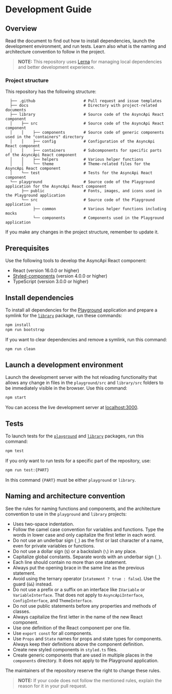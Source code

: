# Development Guide

## Overview

Read the document to find out how to install dependencies, launch the development environment, and run tests. Learn also what is the naming and architecture convention to follow in the project.

> **NOTE:** This repository uses [Lerna](https://github.com/lerna/lerna) for managing local dependencies and better development experience.

### Project structure

This repository has the following structure:

<!-- markdownlint-disable MD040 -->

```
  ├── .github                     # Pull request and issue templates
  ├── docs                        # Directory with project-related documents
  ├── library                     # Source code of the AsyncApi React component
  │    ├── src                    # Source code of the AsyncApi React component
  │    │    ├── components        # Source code of generic components used in the "containers" directory
  │    │    ├── config            # Configuration of the AsyncApi React component
  │    │    ├── containers        # Subcomponents for specific parts of the AsyncApi React component
  │    │    ├── helpers           # Various helper functions
  │    │    └── theme             # Theme-related files for the AsyncApi React component
  │    └── test                   # Tests for the AsyncApi React component
  └── playground                  # Source code of the Playground application for the AsyncApi React component
       ├── public                 # Fonts, images, and icons used in the Playground application
       └── src                    # Source code of the Playground application
            ├── common            # Various helper functions including mocks
            └── components        # Components used in the Playground application
```

<!-- markdownlint-enable MD040 -->

If you make any changes in the project structure, remember to update it.

## Prerequisites

Use the following tools to develop the AsyncApi React component:

- React (version 16.0.0 or higher)
- [Styled-components](https://github.com/styled-components/styled-components) (version 4.0.0 or higher)
- TypeScript (version 3.0.0 or higher)

## Install dependencies

To install all dependencies for the [Playground](../../playground) application and prepare a symlink for the [`library`](../../library) package, run these commands:

```sh
npm install
npm run bootstrap
```

If you want to clear dependencies and remove a symlink, run this command:

```sh
npm run clean
```

## Launch a development environment

Launch the development server with the hot reloading functionality that allows any change in files in the `playground/src` and `library/src` folders to be immediately visible in the browser. Use this command:

```sh
npm start
```

You can access the live development server at [localhost:3000](http://localhost:3000/).

## Tests

To launch tests for the [`playground`](../../playground) and [`library`](../../library) packages, run this command:

```sh
npm test
```

If you only want to run tests for a specific part of the repository, use:

```sh
npm run test:{PART}
```

In this command `{PART}` must be either `playground` or `library`.

## Naming and architecture convention

See the rules for naming functions and components, and the architecture convention to use in the `playground` and `library` projects:

- Uses two-space indentation.
- Follow the camel case convention for variables and functions. Type the words in lower case and only capitalize the first letter in each word.
- Do not use an underbar sign (`_`) as the first or last character of a name, even for private variables or functions.
- Do not use a dollar sign (`$`) or a backslash (`\`) in any place.
- Capitalize global constants. Separate words with an underbar sign (`_`).
- Each line should contain no more than one statement.
- Always put the opening brace in the same line as the previous statement.
- Avoid using the ternary operator (`statement ? true : false`). Use the guard (`&&`) instead.
- Do not use a prefix or a suffix on an interface like `IVariable` or `VariableInterface`. That does not apply to `AsyncApiInterface`, `ConfigInterface`, and `ThemeInterface`.
- Do not use public statements before any properties and methods of classes.
- Always capitalize the first letter in the name of the new React component.
- Use one definition of the React component per one file.
- Use `export const` for all components.
- Use `Props` and `State` names for props and state types for components. Always keep their definitions above the component definition.
- Create new styled components in `styled.ts` files.
- Create generic components that are used in multiple places in the `components` directory. It does not apply to the Playground application.

The maintainers of the repository reserve the right to change these rules.

> **NOTE:** If your code does not follow the mentioned rules, explain the reason for it in your pull request.
